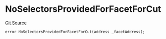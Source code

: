 # NoSelectorsProvidedForFacetForCut
[Git Source](https://github.com/thrackle-io/Tron_Internal/blob/2eb992c5f8a67ecb6f7fb3675bc386aaa483c728/src/economic/ruleStorage/RuleStorageDiamondLib.sol)


```solidity
error NoSelectorsProvidedForFacetForCut(address _facetAddress);
```

